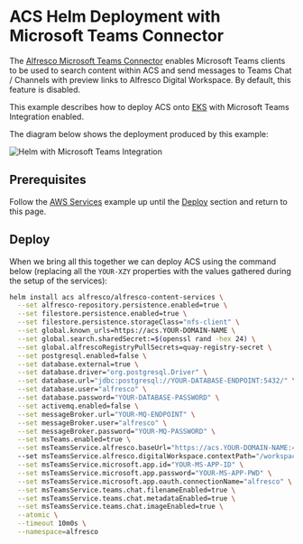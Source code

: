 # ACS Helm Deployment with Microsoft Teams Connector

The [Alfresco Microsoft Teams Connector](https://docs.alfresco.com/) enables
Microsoft Teams clients to be used to search content within ACS and send
messages to Teams Chat / Channels with preview links to Alfresco Digital
Workspace. By default, this feature is disabled.

This example describes how to deploy ACS onto [EKS](https://aws.amazon.com/eks)
with Microsoft Teams Integration enabled.

The diagram below shows the deployment produced by this example:

![Helm with Microsoft Teams Integration](../diagrams/helm-eks-s3-rds-mq-ms-teams-TODO.png)

## Prerequisites

Follow the [AWS Services](with-aws-services.md) example up until the
[Deploy](with-aws-services.md#deploy) section and return to this page.

## Deploy

When we bring all this together we can deploy ACS using the command below (replacing all the `YOUR-XZY` properties with the values gathered during the setup of the services):

```bash
helm install acs alfresco/alfresco-content-services \
  --set alfresco-repository.persistence.enabled=true \
  --set filestore.persistence.enabled=true \
  --set filestore.persistence.storageClass="nfs-client" \
  --set global.known_urls=https://acs.YOUR-DOMAIN-NAME \
  --set global.search.sharedSecret:=$(openssl rand -hex 24) \
  --set global.alfrescoRegistryPullSecrets=quay-registry-secret \
  --set postgresql.enabled=false \
  --set database.external=true \
  --set database.driver="org.postgresql.Driver" \
  --set database.url="jdbc:postgresql://YOUR-DATABASE-ENDPOINT:5432/" \
  --set database.user="alfresco" \
  --set database.password="YOUR-DATABASE-PASSWORD" \
  --set activemq.enabled=false \
  --set messageBroker.url="YOUR-MQ-ENDPOINT" \
  --set messageBroker.user="alfresco" \
  --set messageBroker.password="YOUR-MQ-PASSWORD" \
  --set msTeams.enabled=true \
  --set msTeamsService.alfresco.baseUrl="https://acs.YOUR-DOMAIN-NAME:443"
  --set msTeamsService.alfresco.digitalWorkspace.contextPath="/workspace/" \
  --set msTeamsService.microsoft.app.id="YOUR-MS-APP-ID" \
  --set msTeamsService.microsoft.app.password="YOUR-MS-APP-PWD" \
  --set msTeamsService.microsoft.app.oauth.connectionName="alfresco" \
  --set msTeamsService.teams.chat.filenameEnabled=true \
  --set msTeamsService.teams.chat.metadataEnabled=true \
  --set msTeamsService.teams.chat.imageEnabled=true \
  --atomic \
  --timeout 10m0s \
  --namespace=alfresco
```
